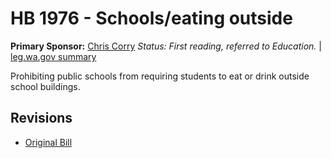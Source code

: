 # HB 1976 - Schools/eating outside
**Primary Sponsor:** [Chris Corry](/person/leg/corry_ch.md)
*Status: First reading, referred to Education.* | [leg.wa.gov summary](https://app.leg.wa.gov/billsummary?BillNumber=1976&Year=2021)

Prohibiting public schools from requiring students to eat or drink outside school buildings. 

## Revisions
* [Original Bill](1/)